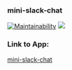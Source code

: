 ### mini-slack-chat

[![Maintainability](https://api.codeclimate.com/v1/badges/9d3a5cdb7c528b8931c8/maintainability)](https://codeclimate.com/github/enmalafeev/frontend-project-lvl4/maintainability)
![](https://github.com/actions/frontend-project-lvl4/workflows/.github/workflows/nodejs.yml/badge.svg)

### Link to App:

[mini-slack-chat](https://mini-slack-chat.herokuapp.com/)
<!-- * [Heroku CLI](https://devcenter.heroku.com/articles/heroku-cli) -->

<!-- ### Install

```sh
$ make install
```

### Run

```sh
$ make start
``` -->
